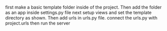 first make a basic template folder inside of the project. Then add the folder as an app inside settings.py file
next setup views and set the template directory as shown. Then add urls in urls.py file. connect the urls.py with project.urls
then run the server